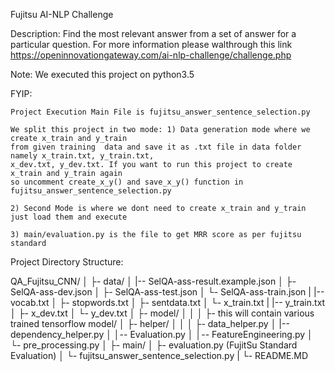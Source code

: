 Fujitsu AI-NLP Challenge

Description:
	Find the most relevant answer from a set of answer for a particular question. For more information please walthrough this link https://openinnovationgateway.com/ai-nlp-challenge/challenge.php


Note: We executed this project on python3.5


FYIP:

    Project Execution Main File is fujitsu_answer_sentence_selection.py

    We split this project in two mode: 1) Data generation mode where we create x_train and y_train
    from given training  data and save it as .txt file in data folder namely x_train.txt, y_train.txt,
    x_dev.txt, y_dev.txt. If you want to run this project to create x_train and y_train again
    so uncomment create_x_y() and save_x_y() function in fujitsu_answer_sentence_selection.py

    2) Second Mode is where we dont need to create x_train and y_train just load them and execute

    3) main/evaluation.py is the file to get MRR score as per fujitsu standard

Project Directory Structure:

QA_Fujitsu_CNN/
   │
   ├- data/
   │    |-- SelQA-ass-result.example.json
   │    ├- SelQA-ass-dev.json
   │    ├- SelQA-ass-test.json
   │    └- SelQA-ass-train.json
   |    |-- vocab.txt
   │    ├- stopwords.txt
   │    ├- sentdata.txt
   │    └- x_train.txt
   |    |-- y_train.txt
   │    ├- x_dev.txt
   │    └- y_dev.txt
   │
   ├- model/
   │   │
   │   ├- this will contain various trained tensorflow model/
   │
   ├- helper/
   │   │
   │   ├- data_helper.py
   │   |-- dependency_helper.py
   │   │-- Evaluation.py
   │   │-- FeatureEngineering.py
   │   └- pre_processing.py
   │
   ├- main/
   │   ├- evaluation.py (FujitSu Standard Evaluation)
   │   └- fujitsu_answer_sentence_selection.py
   |
   └- README.MD
